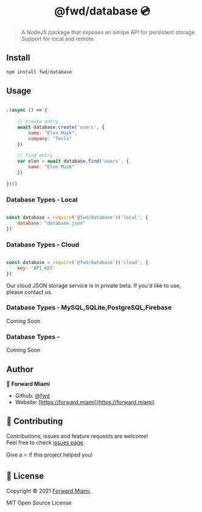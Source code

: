 <h1 align="center">@fwd/database 💿</h1>

> A NodeJS package that exposes an simlpe API for persistent storage. Support for local and remote.

## Install

```sh
npm install fwd/database
```

## Usage

```js

;(async () => {
  	
	// create entry
	await database.create('users', {
		name: "Elon Musk",
		company: "Tesla"
	})
	
	// find entry
	var elon = await database.find('users', {
		name: "Elon Musk"
	})
  
})()

```

### Database Types - Local

```js

const database = require('@fwd/database')('local', {
    database: "database.json"
})

```

### Database Types - Cloud

```js

const database = require('@fwd/database')('cloud', {
    key: 'API_KEY'
})

```

Our cloud JSON storage service is in private beta. If you'd like to use, please contact us. 

### Database Types - MySQL,SQLite,PostgreSQL,Firebase

Coming Soon

### Database Types - 

Coming Soon

## Author

👤  **Forward Miami**

* Github: [@fwd](https://github.com/fwd)
* Website: [https://forward.miami](https://forward.miami)

## 🤝 Contributing

Contributions, issues and feature requests are welcome!<br />Feel free to check [issues page](https://github.com/fwd/render/issues).

Give a ⭐️ if this project helped you!

## 📝 License

Copyright © 2021 [Forward Miami](https://forward.miami).

MIT Open Source License

